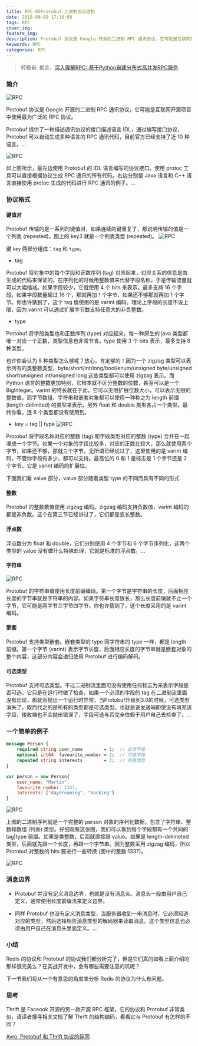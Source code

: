 ```yaml
---
title: RPC-05Protobuf-二进制协议结构
date: 2018-09-09 17:16:09
tags: RPC
cover_img:
feature_img:
description: Protobuf 协议是 Google 开源的二进制 RPC 通讯协议，它可能是互联网开源项目中使用最为广泛的 RPC 协议。 Protobuf 提供了一种描述通讯协议的接口描述语言 IDL，通过编写接口协议，Protobuf 可以自动生成多种语言的 RPC 通讯代码，目前官方已经支持了近 10 种语言。
keywords: RPC
categories: RPC
---
```


> 转载自: 掘金，[深入理解RPC: 基于Python自建分布式高并发RPC服务](https://juejin.im/book/5af56a3c518825426642e004)

### 简介
![RPC](https://user-gold-cdn.xitu.io/2018/5/12/16351d7015b44acb?imageView2/0/w/1280/h/960/format/webp/ignore-error/1)

Protobuf 协议是 Google 开源的二进制 RPC 通讯协议，它可能是互联网开源项目中使用最为广泛的 RPC 协议。

Protobuf 提供了一种描述通讯协议的接口描述语言 IDL，通过编写接口协议，Protobuf 可以自动生成多种语言的 RPC 通讯代码，目前官方已经支持了近 10 种语言。...

![RPC](https://user-gold-cdn.xitu.io/2018/5/12/16351d85da46fab1?imageslim)

如上图所示，最左边使用 Protobuf 的 IDL 语言编写的协议接口。使用 protoc 工具可以直接根据协议生成 RPC 通讯的所有代码。右边分别是 Java 语言和 C++ 语言直接使用 protoc 生成的代码进行 RPC 通讯的例子。...

### 协议格式

#### 键值对
Protobuf 传输的是一系列的键值对，如果连续的键重复了，那说明传输的值是一个列表 (repeated)。图上的 key3 就是一个列表类型 (repeated)。
![RPC](https://user-gold-cdn.xitu.io/2018/5/31/163b4f7aa45e3255?imageView2/0/w/1280/h/960/format/webp/ignore-error/1)

键 `key` 两部分组成：`tag` 和 `type`。

- tag

Protobuf 将对象中的每个字段和正数序列 (tag) 对应起来，对应关系的信息是由生成的代码来保证的。在序列化的时候用整数值来代替字段名称，于是传输流量就可以大幅缩减。如果字段较少，它就使用 4 个 bits 来表示，最多支持 16 个字段。如果字段数量超过 16 个，那就再加 1 个字节，如果还不够那就再加 1 个字节。你也许猜到了，这个 tag 值使用的是 varint 编码。理论上字段的长度不设上限，因为 varint 可以通过扩展字节数支持任意大的非负整数。

- type

Protobuf 将字段类型也和正数序列 (type) 对应起来，每一种原生的 java 类型都唯一对应一个正数，类型信息也非常节省。type 使用 3 个 bits 表示，最多支持 8 种类型。

也许你会认为 8 种类型怎么够呢？放心，肯定够的！因为一个 zigzag 类型可以表示所有的类整数类型，byte/short/int/long/bool/enum/unsigned byte/unsigned short/unsigned int/unsigned long 这些类型都可以使用 zigzag 表示。而 Python 语言的整数更加特别，它根本就不区分整数的位数，甚至可以是一个 BigInteger。varint 的特长就在于此，它可以无限扩展位数大小，可以表示无限的整数值。而字节数组、字符串和嵌套对象都可以使用一种称之为 length 前缀 (length-delimited) 的类型来表示。另外 float 和 double 类型各占一个类型。最终你看，连 8 个类型都没有使用到。

- key = tag || type
![RPC](https://user-gold-cdn.xitu.io/2018/5/12/1635319e4749b89a?imageView2/0/w/1280/h/960/format/webp/ignore-error/1)

Protobuf 将字段名称对应的整数 (tag) 和字段类型对应的整数 (type) 合并在一起凑成一个字节。如果一个对象的字段比较多，对应的正数比较大，那么就使用两个字节，如果还不够，那就三个字节。无所谓已经说过了，这里使用的是 varint 编码，不管你字段有多少，都可以支持。最高位的 0 和 1 是标志是 1 个字节还是 2 个字节，它是 varint 编码的扩展位。

下面我们看 value 部分，value 部分随着类型 type 的不同而具有不同的形式

#### 整数
Protobuf 的整数数值使用 zigzag 编码。zigzag 编码支持负数值，varint 编码的都是非负数。这个在第三节已经讲过了，它们都是变长整数。

#### 浮点数
浮点数分为 float 和 double，它们分别使用 4 个字节和 6 个字节序列化，这两个类型的 value 没有做什么特殊处理，它就是标准的浮点数。...

#### 字符串
![RPC](https://user-gold-cdn.xitu.io/2018/5/31/163b4ff98c9e7aa9?imageView2/0/w/1280/h/960/format/webp/ignore-error/1)

Protobuf 的字符串值使用长度前缀编码。第一个字节是字符串的长度，后面相应长度的字节串就是字符串的内容。如果字符串长度很长，那么长度前缀就不止一个字节，它可能是两字节三字节四字节，你也许猜到了，这个长度采用的是 varint 编码。

#### 嵌套
Protobuf 支持类型嵌套。嵌套类型的 type 同字符串的 type 一样，都是 length 前缀。第一个字节 (varint) 表示字节长度，后面相应长度的字节串就是嵌套对象的整个内容，这部分内容会递归使用 Protobuf 进行编码解码。

#### 可选类型
Protobuf 支持可选类型。不过二进制流里面可没有使用任何标志为来表示字段是否可选。它只是在运行时做了检查，如果一个必须的字段的 tag 在二进制流里面没有出现，那就会抛出一个运行时异常。当Protobuf升级到3.0的时候，可选类型消失了，取而代之的是所有的类型都是可选类型。也就是说发送端即使没有填充该字段，接收端也不会抛出错误了，字段可选与否完全依赖于用户自己去检查了。...

### 一个简单的例子

``` Protobuf
message Person {
    required string user_name        = 1;  // 必须字段
    optional int64  favourite_number = 2;  // 可选字段
    repeated string interests        = 3;  // 列表类型
}

```

``` js
var person = new Person{
    user_name: "Martin",
    favourite_number: 1337,
    interests: ["daydreaming", "hacking"]
}

```

![RPC](https://user-gold-cdn.xitu.io/2018/5/12/163523f1ca7bd3bc?imageView2/0/w/1280/h/960/format/webp/ignore-error/1)

上图的二进制序列就是一个完整的 person 对象的序列化数据，包含了字符串、整数和数组 (列表) 类型。仔细观察这张图，我们可以看到每个字段都有一个共同的 tag|type 前缀。如果是类整数，后面就直接跟 value。如果是 length-delimeted 类型，后面就先跟一个长度，再跟一个字节串。因为整数采用 zigzag 编码，所以 Protobuf 对整数的 bits 要进行一些转换 (图中的整数 1337)。

![RPC](https://user-gold-cdn.xitu.io/2018/6/4/163c8b1ad93b2165?imageView2/0/w/1280/h/960/format/webp/ignore-error/1)

### 消息边界
- Protobuf 并没有定义消息边界，也就是没有消息头。消息头一般由用户自己定义，通常使用长度前缀法来定义边界。

- 同样 Protobuf 也没有定义消息类型，当服务器收到一串消息时，它必须知道对应的类型，然后选择相应消息类型的解码器来读取消息。这个类型信息也必须由用户自己在消息头里面定义。...

### 小结
Redis 的协议和 Protobuf 的协议我们都分析完了，但是它们真的如看上面介绍的那样很完美么？在实战开发中，会有哪些需要注意的坑呢？

下一节我们将从一个有意思的角度来分析 Redis 的协议为什么有问题。

### 思考
Thrift 是 Faceook 开源的另一款开源 RPC 框架，它的协议和 Protobuf 非常类似，请读者搜寻相关文档了解 Thrift 的结构编码，看看它与 Protobuf 有怎样的不同？

[Avro, Protobuf 和 Thrift 协议的异同](https://link.juejin.im/?target=https%3A%2F%2Fmartin.kleppmann.com%2F2012%2F12%2F05%2Fschema-evolution-in-avro-protocol-buffers-thrift.html)

